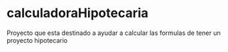 # calculadoraHipotecaria
Proyecto que esta destinado a ayudar a calcular las formulas de tener un proyecto hipotecario
